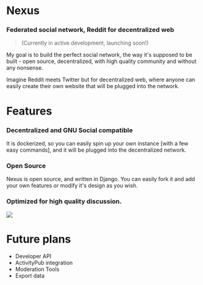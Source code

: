 # Nexus
### Federated social network, Reddit for decentralized web

> (Currently in active development, launching soon!)

My goal is to build the perfect social network, the way it's supposed to be built - open source, decentralized, with high quality community and without any nonsense.

Imagine Reddit meets Twitter but for decentralized web, where anyone can easily create their own website that will be plugged into the network. 

# Features


### Decentralized and GNU Social compatible


It is dockerized, so you can easily spin up your own instance [with a few easy commands], and it will be plugged into the decentralized network.


### Open Source

Nexus is open source, and written in Django. You can easily fork it and add your own features or modify it's design as you wish.


### Optimized for high quality discussion.

<span id="screenshots"></span>

![](http://hackertribe.io/media/images/homepage-2.png)

<span id="future"></span>

# Future plans

- Developer API
- ActivityPub integration
- Moderation Tools
- Export data
